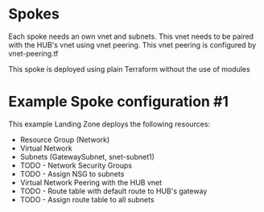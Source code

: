 # Spokes

Each spoke needs an own vnet and subnets. This vnet needs to be paired with the HUB's vnet using vnet peering.
This vnet peering is configured by vnet-peering.tf

This spoke is deployed using plain Terraform without the use of modules


# Example Spoke configuration #1
This example Landing Zone deploys the following resources:
- Resource Group (Network)
- Virtual Network
- Subnets (GatewaySubnet, snet-subnet1)
- TODO - Network Security Groups
- TODO - Assign NSG to subnets
- Virtual Network Peering with the HUB vnet
- TODO - Route table with default route to HUB's gateway
- TODO - Assign route table to all subnets 

